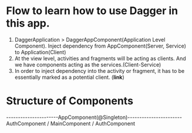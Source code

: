 # Flow to learn how to use Dagger in this app.

1. DaggerApplication > DaggerAppComponent(Application Level Component). Inject dependency from AppComponent(Server, Service) to Application(Client)
2. At the view level, activities and fragments will be acting as clients. And we have components acting as the services.(Client-Service)
3. In order to inject dependency into the activity or fragment, it has to be essentially marked as a potential client. (**link**)




# Structure of Components

----------------------AppComponent(@Singleton)-----------------------
AuthComponent       /      MainComponent        /       AuthComponent
